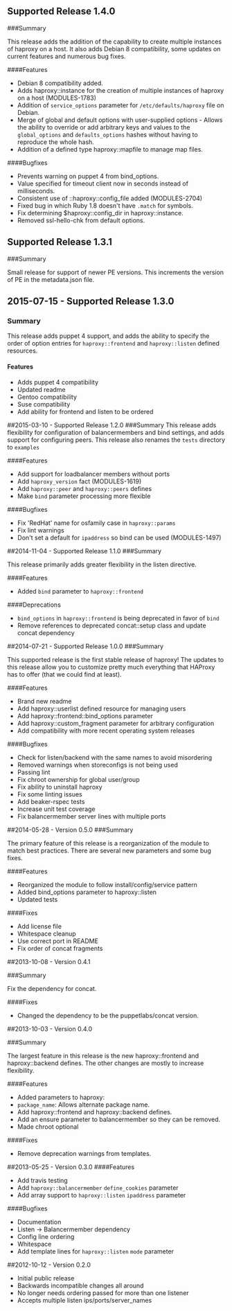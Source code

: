 ## Supported Release 1.4.0
###Summary

This release adds the addition of the capability to create multiple instances of haproxy on a host. It also adds Debian 8 compatibility, some updates on current features and numerous bug fixes.

####Features
- Debian 8 compatibility added.
- Adds haproxy::instance for the creation of multiple instances of haproxy on a host (MODULES-1783)
- Addition of `service_options` parameter for `/etc/defaults/haproxy` file on Debian.
- Merge of global and default options with user-supplied options - Allows the ability to override or add arbitrary keys and values to the `global_options` and `defaults_options` hashes without having to reproduce the whole hash.
- Addition of a defined type haproxy::mapfile to manage map files.

####Bugfixes
- Prevents warning on puppet 4 from bind_options.
- Value specified for timeout client now in seconds instead of milliseconds.
- Consistent use of ::haproxy::config_file added (MODULES-2704)
- Fixed bug in which Ruby 1.8 doesn't have `.match` for symbols.
- Fix determining $haproxy::config_dir in haproxy::instance.
- Removed ssl-hello-chk from default options.


## Supported Release 1.3.1
###Summary

Small release for support of newer PE versions. This increments the version of PE in the metadata.json file.

## 2015-07-15 - Supported Release 1.3.0
### Summary
This release adds puppet 4 support, and adds the ability to specify the order
of option entries for `haproxy::frontend` and `haproxy::listen` defined
resources.

#### Features
- Adds puppet 4 compatibility
- Updated readme
- Gentoo compatibility
- Suse compatibility
- Add ability for frontend and listen to be ordered


##2015-03-10 - Supported Release 1.2.0
###Summary
This release adds flexibility for configuration of balancermembers and bind settings, and adds support for configuring peers. This release also renames the `tests` directory to `examples`

####Features
- Add support for loadbalancer members without ports
- Add `haproxy_version` fact (MODULES-1619)
- Add `haproxy::peer` and `haproxy::peers` defines
- Make `bind` parameter processing more flexible

####Bugfixes
- Fix 'RedHat' name for osfamily case in `haproxy::params`
- Fix lint warnings
- Don't set a default for `ipaddress` so bind can be used (MODULES-1497)

##2014-11-04 - Supported Release 1.1.0
###Summary

This release primarily adds greater flexibility in the listen directive.

####Features
- Added `bind` parameter to `haproxy::frontend`

####Deprecations
- `bind_options` in `haproxy::frontend` is being deprecated in favor of `bind`
- Remove references to deprecated concat::setup class and update concat dependency

##2014-07-21 - Supported Release 1.0.0
###Summary

This supported release is the first stable release of haproxy! The updates to
this release allow you to customize pretty much everything that HAProxy has to
offer (that we could find at least).

####Features
- Brand new readme
- Add haproxy::userlist defined resource for managing users
- Add haproxy::frontend::bind_options parameter
- Add haproxy::custom_fragment parameter for arbitrary configuration
- Add compatibility with more recent operating system releases

####Bugfixes
- Check for listen/backend with the same names to avoid misordering
- Removed warnings when storeconfigs is not being used
- Passing lint
- Fix chroot ownership for global user/group
- Fix ability to uninstall haproxy
- Fix some linting issues
- Add beaker-rspec tests
- Increase unit test coverage
- Fix balancermember server lines with multiple ports

##2014-05-28 - Version 0.5.0
###Summary

The primary feature of this release is a reorganization of the
module to match best practices.  There are several new parameters
and some bug fixes.

####Features
- Reorganized the module to follow install/config/service pattern
- Added bind_options parameter to haproxy::listen
- Updated tests

####Fixes
- Add license file
- Whitespace cleanup
- Use correct port in README
- Fix order of concat fragments

##2013-10-08 - Version 0.4.1

###Summary

Fix the dependency for concat.

####Fixes
- Changed the dependency to be the puppetlabs/concat version.

##2013-10-03 - Version 0.4.0

###Summary

The largest feature in this release is the new haproxy::frontend
and haproxy::backend defines.  The other changes are mostly to
increase flexibility.

####Features
- Added parameters to haproxy:
 - `package_name`: Allows alternate package name.
- Add haproxy::frontend and haproxy::backend defines.
- Add an ensure parameter to balancermember so they can be removed.
- Made chroot optional

####Fixes
- Remove deprecation warnings from templates.

##2013-05-25 - Version 0.3.0
####Features
- Add travis testing
- Add `haproxy::balancermember` `define_cookies` parameter
- Add array support to `haproxy::listen` `ipaddress` parameter

####Bugfixes
- Documentation
- Listen -> Balancermember dependency
- Config line ordering
- Whitespace
- Add template lines for `haproxy::listen` `mode` parameter

##2012-10-12 - Version 0.2.0
- Initial public release
- Backwards incompatible changes all around
- No longer needs ordering passed for more than one listener
- Accepts multiple listen ips/ports/server_names
